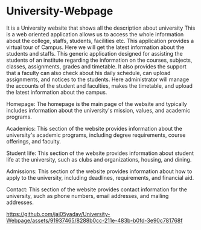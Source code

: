 # University-Webpage
It is a University website that shows all the description about university This is a web oriented application allows us to access the whole information about the college, staffs, students, facilities etc. This application provides a virtual tour of Campus. Here we will get the latest information about the students and staffs. This generic application designed for assisting the students of an institute regarding the information on the courses, subjects, classes, assignments, grades and timetable. It also provides the support that a faculty can also check about his daily schedule, can upload assignments, and notices to the students.
Here administrator will manage the accounts of the student and faculties, makes the timetable, and upload the latest information about the campus.  

Homepage: The homepage is the main page of the website and typically includes information about the university's mission, values, and academic programs.

Academics: This section of the website provides information about the university's academic programs, including degree requirements, course offerings, and faculty.

Student life: This section of the website provides information about student life at the university, such as clubs and organizations, housing, and dining.

Admissions: This section of the website provides information about how to apply to the university, including deadlines, requirements, and financial aid.

Contact: This section of the website provides contact information for the university, such as phone numbers, email addresses, and mailing addresses.


https://github.com/jai05yadav/University-Webpage/assets/91937465/8288b0cc-211e-483b-b0fd-3e90c781768f



